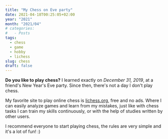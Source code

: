 ```yaml
---
title: "My Chess on Eve party"
date: 2021-04-18T00:25:05+02:00
year: "2021"
month: "2021/04"
# categories:
#   - Posts
tags:
  - chess
  - game
  - hobby
  - lichess
slug: chess
draft: false
---
```


**Do you like to play chess?** I learned exactly on _December 31, 2019_, at a friend's New Year's Eve party. Since then, there's not a day I don't play chess.

My favorite site to play online chess is [lichess.org](https://lichess.org/), free and no ads. Where I can easily analyze games and learn from my mistakes, just like with chess tasks I can train my skills continuously, or with the help of studies written by other users.

I recommend everyone to start playing chess, the rules are very simple and it's a lot of fun! :)
